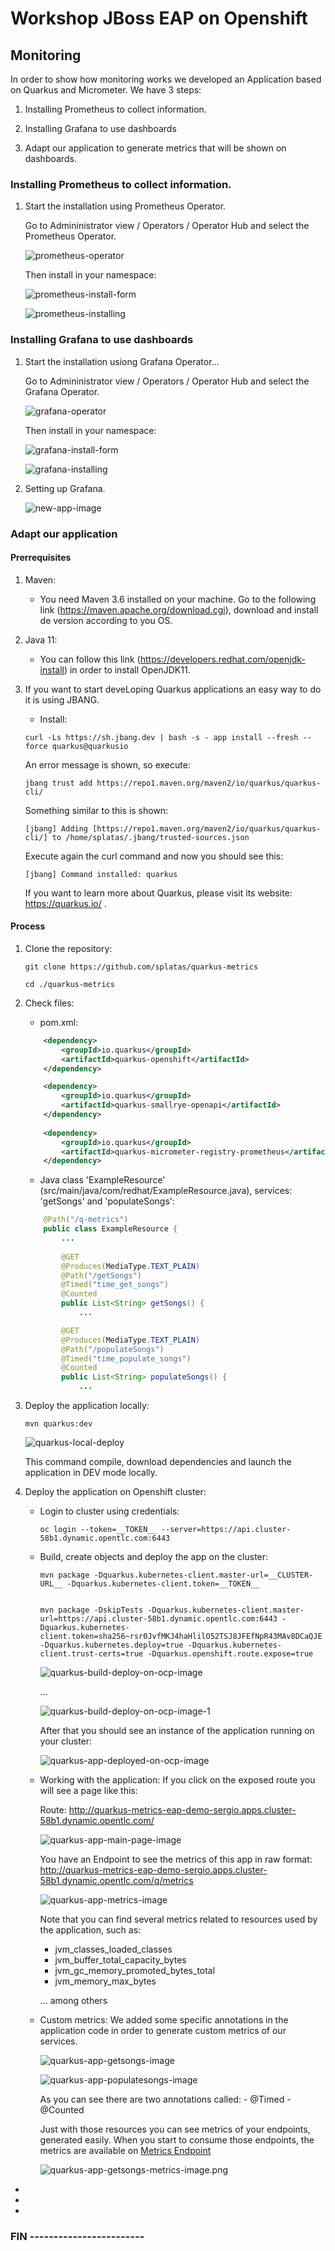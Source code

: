 # Workshop JBoss EAP on Openshift
## Monitoring

In order to show how monitoring works we developed an Application based on Quarkus and Micrometer.
We have 3 steps:
1. Installing Prometheus to collect information.

2. Installing Grafana to use dashboards

3. Adapt our application to generate metrics that will be shown on dashboards.


### Installing Prometheus to collect information.
1. Start the installation using Prometheus Operator.

    Go to Admininistrator view / Operators / Operator Hub and select the Prometheus Operator.

    ![prometheus-operator](../images/prometheus-operator.png)

    Then install in your namespace:

    ![prometheus-install-form](../images/prometheus-install-form.png)

    ![prometheus-installing](../images/prometheus-installing.png)

### Installing Grafana to use dashboards
1. Start the installation usiong Grafana Operator...

    Go to Admininistrator view / Operators / Operator Hub and select the Grafana Operator.

    ![grafana-operator](../images/grafana-operator.png)

    Then install in your namespace:

    ![grafana-install-form](../images/grafana-install-form.png)

    ![grafana-installing](../images/grafana-installing.png)

2. Setting up Grafana.

     ![new-app-image](../images/new-app.png)

### Adapt our application

#### Prerrequisites
1. Maven:
    - You need Maven 3.6 installed on your machine. Go to the following link (https://maven.apache.org/download.cgi), download and install de version according to you OS.

2. Java 11:
    - You can follow this link (https://developers.redhat.com/openjdk-install) in order to install OpenJDK11.


3. If you want to start deveLoping Quarkus applications an easy way to do it is using JBANG.

    - Install:
    ```shell script
    curl -Ls https://sh.jbang.dev | bash -s - app install --fresh --force quarkus@quarkusio
    ```

    An error message is shown, so execute:

    ```shell script
    jbang trust add https://repo1.maven.org/maven2/io/quarkus/quarkus-cli/
    ```

    Something similar to this is shown: 
    ```shell script
    [jbang] Adding [https://repo1.maven.org/maven2/io/quarkus/quarkus-cli/] to /home/splatas/.jbang/trusted-sources.json
    ```


    Execute again the curl command and now you should see this: 
    ```shell script
    [jbang] Command installed: quarkus
    ```

    If you want to learn more about Quarkus, please visit its website: https://quarkus.io/ .

#### Process
1. Clone the repository:
    ```shell script
    git clone https://github.com/splatas/quarkus-metrics

    cd ./quarkus-metrics
    ```

2. Check files:
    - pom.xml:
    
    ```xml
        <dependency>
			<groupId>io.quarkus</groupId>
			<artifactId>quarkus-openshift</artifactId>
		</dependency>

		<dependency>
			<groupId>io.quarkus</groupId>
			<artifactId>quarkus-smallrye-openapi</artifactId>
		</dependency>
		
		<dependency>
		    <groupId>io.quarkus</groupId>
		    <artifactId>quarkus-micrometer-registry-prometheus</artifactId>
		</dependency>
    ```

    - Java class 'ExampleResource' (src/main/java/com/redhat/ExampleResource.java), services: 'getSongs' and 'populateSongs':

    ```java
        @Path("/q-metrics")
        public class ExampleResource {
	        ...
        
            @GET
            @Produces(MediaType.TEXT_PLAIN)
            @Path("/getSongs")
            @Timed("time_get_songs")
            @Counted
            public List<String> getSongs() {
                ...

            @GET
            @Produces(MediaType.TEXT_PLAIN)
            @Path("/populateSongs")
            @Timed("time_populate_songs")
            @Counted
            public List<String> populateSongs() {
                ...

    ```


3. Deploy the application locally:

    ```shell script
    mvn quarkus:dev
    ```

     ![quarkus-local-deploy](../images/quarkus-local-deploy.png)

    This command compile, download dependencies and launch the application in DEV mode locally.

4. Deploy the application on Openshift cluster:

    - Login to cluster using credentials:
        ```shell script
        oc login --token=__TOKEN__ --server=https://api.cluster-58b1.dynamic.opentlc.com:6443
        ```    

    - Build, create objects and deploy the app on the cluster:
        ```shell script
        mvn package -Dquarkus.kubernetes-client.master-url=__CLUSTER-URL__ -Dquarkus.kubernetes-client.token=__TOKEN__


        mvn package -DskipTests -Dquarkus.kubernetes-client.master-url=https://api.cluster-58b1.dynamic.opentlc.com:6443 -Dquarkus.kubernetes-client.token=sha256~rsr0JvfMKJ4haHlilO52TSJ8JFEfNpR43MAv8DCaQJE -Dquarkus.kubernetes.deploy=true -Dquarkus.kubernetes-client.trust-certs=true -Dquarkus.openshift.route.expose=true 
        ```
         ![quarkus-build-deploy-on-ocp-image](../images/quarkus-build-deploy-on-ocp-image.png)

        ...

        ![quarkus-build-deploy-on-ocp-image-1](../images/quarkus-build-deploy-on-ocp-image-1.png)


        After that you should see an instance of the application running on your cluster:

        ![quarkus-app-deployed-on-ocp-image](../images/quarkus-app-deployed-on-ocp-image.png)


    - Working with the application:
        If you click on the exposed route you will see a page like this:

        Route: http://quarkus-metrics-eap-demo-sergio.apps.cluster-58b1.dynamic.opentlc.com/
        
        ![quarkus-app-main-page-image](../images/quarkus-app-main-page-image.png)
        

        
        You have an Endpoint to see the metrics of this app in raw format:
        http://quarkus-metrics-eap-demo-sergio.apps.cluster-58b1.dynamic.opentlc.com/q/metrics

        ![quarkus-app-metrics-image](../images/quarkus-app-metrics-image.png)

        
        Note that you can find several metrics related to resources used by the application, such as:
        - jvm_classes_loaded_classes
        - jvm_buffer_total_capacity_bytes
        - jvm_gc_memory_promoted_bytes_total
        - jvm_memory_max_bytes
        
        ... among others

    - Custom metrics:
        We added some specific annotations in the application code in order to generate custom metrics of our services.

        ![quarkus-app-getsongs-image](../images/quarkus-app-getsongs-image.png)

        ![quarkus-app-populatesongs-image](../images/quarkus-app-populatesongs-image.png)

        As you can see there are two annotations called:
            - @Timed
            - @Counted

        Just with those resources you can see metrics of your endpoints, generated easily. When you start to consume those endpoints, the metrics are available on [Metrics Endpoint](http://quarkus-metrics-eap-demo-sergio.apps.cluster-58b1.dynamic.opentlc.com/q/metrics)


        ![quarkus-app-getsongs-metrics-image.png](../images/quarkus-app-getsongs-metrics-image.png)

-
-
-


### FIN ------------------------

